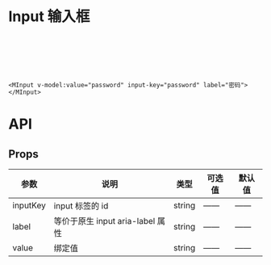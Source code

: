 # Input 输入框

<div style="display: flex; justify-content: space-around; margin: 40px;">

<MInput
    		v-model:value="password"
    		input-key="password"
    		label="密码"
    	></MInput>

</div>

```vue
<MInput v-model:value="password" input-key="password" label="密码"></MInput>
```

# API

## Props

| 参数     | 说明                             | 类型   | 可选值 | 默认值 |
| -------- | -------------------------------- | ------ | ------ | ------ |
| inputKey | input 标签的 id                  | string | ——     | ——     |
| label    | 等价于原生 input aria-label 属性 | string | ——     | ——     |
| value    | 绑定值                           | string | ——     | ——     |
